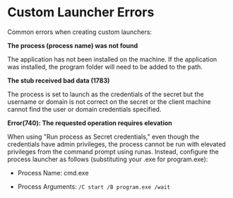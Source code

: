 [title]: # (Custom Launcher Errors)
[tags]: # (error, custom launcher)
[priority]: # (1000)

# Custom Launcher Errors

Common errors when creating custom launchers:

**The process (process name) was not found**

The application has not been installed on the machine. If the application was installed, the program folder will need to be added to the path.

**The stub received bad data (1783)**

The process is set to launch as the credentials of the secret but the username or domain is not correct on the secret or the client machine cannot find the user or domain credentials specified.

**Error(740): The requested operation requires elevation**

When using "Run process as Secret credentials," even though the credentials have admin privileges, the process cannot be run with elevated privileges from the command prompt using runas. Instead, configure the process launcher as follows (substituting your .exe for program.exe):

- Process Name: cmd.exe

- Process Arguments: `/C start /B program.exe /wait`
